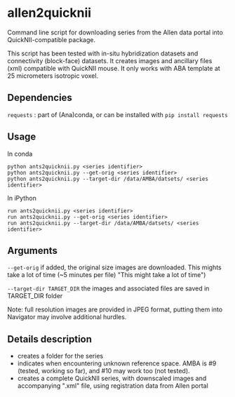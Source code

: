 # allen2quicknii

Command line script for downloading series from the Allen data portal into QuickNII-compatible package.

This script has been tested with in-situ hybridization datasets and connectivity (block-face) datasets. It creates images and ancillary files (xml) compatible with QuickNII mouse. It only works with ABA template at 25 micrometers isotropic voxel.

## Dependencies
`requests` : part of (Ana)conda, or can be installed with `pip install requests`

## Usage
In conda

    python ants2quicknii.py <series identifier>
    python ants2quicknii.py --get-orig <series identifier>
    python ants2quicknii.py --target-dir /data/AMBA/datsets/ <series identifier>

In iPython

    run ants2quicknii.py <series identifier>
    run ants2quicknii.py --get-orig <series identifier>
    run ants2quicknii.py --target-dir /data/AMBA/datsets/ <series identifier>

## Arguments

`--get-orig` if added, the original size images are downloaded. This mights take a lot of time (~5 minutes per file)
                      "This might take a lot of time")

`--target-dir TARGET_DIR` the images and associated files are saved in TARGET_DIR folder

Note: full resolution images are provided in JPEG format, putting them into Navigator may involve additional hurdles.

## Details description
- creates a folder for the series
- indicates when encountering unknown reference space. AMBA is #9 (tested, working so far), and #10 may work too (not tested).
- creates a complete QuickNII series, with downscaled images and accompanying "<series identifier>.xml" file, using registration data from Allen portal
